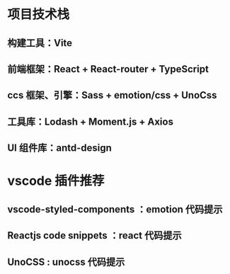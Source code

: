 # 项目技术栈
## 构建工具：Vite
## 前端框架：React + React-router + TypeScript
## ccs 框架、引擎：Sass + emotion/css + UnoCss
## 工具库：Lodash + Moment.js + Axios
## UI 组件库：antd-design

# vscode 插件推荐
## vscode-styled-components ：emotion 代码提示
## Reactjs code snippets ：react 代码提示
## UnoCSS : unocss 代码提示